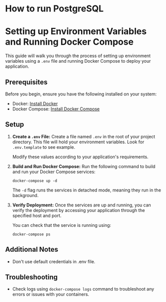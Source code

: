 # How to run PostgreSQL


# Setting up Environment Variables and Running Docker Compose

This guide will walk you through the process of setting up environment variables using a `.env` file and running Docker Compose to deploy your application.

## Prerequisites

Before you begin, ensure you have the following installed on your system:

- Docker: [Install Docker](https://docs.docker.com/get-docker/)
- Docker Compose: [Install Docker Compose](https://docs.docker.com/compose/install/)

## Setup

1. **Create a `.env` File:**
   Create a file named `.env` in the root of your project directory. This file will hold your environment variables. Look for `.env.template` to see example.

   Modify these values according to your application's requirements.

5. **Build and Run Docker Compose:**
   Run the following command to build and run your Docker Compose services:
   ```
   docker-compose up -d
   ```

   The `-d` flag runs the services in detached mode, meaning they run in the background.

6. **Verify Deployment:**
   Once the services are up and running, you can verify the deployment by accessing your application through the specified host and port.

   You can check that the service is running using:
   ```
   docker-compose ps
   ```

## Additional Notes

- Don't use default credentials in .env file.

## Troubleshooting

- Check logs using `docker-compose logs` command to troubleshoot any errors or issues with your containers.
